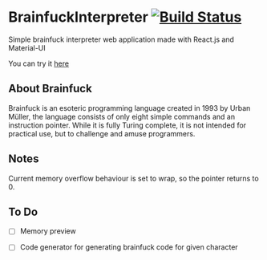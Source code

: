 # BrainfuckInterpreter [![Build Status](https://travis-ci.com/pdcmb/brainfuckinterpreter.svg?branch=master)](https://travis-ci.com/pdcmb/brainfuckinterpreter)
Simple brainfuck interpreter web application made with React.js and Material-UI

You can try it [here](https://mateusz-ziomek.github.io/brainfuckinterpreter/)
## About Brainfuck
Brainfuck is an esoteric programming language created in 1993 by Urban Müller, the language consists of only eight simple commands and an instruction pointer. While it is fully Turing complete, it is not intended for practical use, but to challenge and amuse programmers.

## Notes
Current memory overflow behaviour is set to wrap, so the pointer returns to 0.

## To Do
- [ ] Memory preview
- [ ] Code generator for generating brainfuck code for given character






